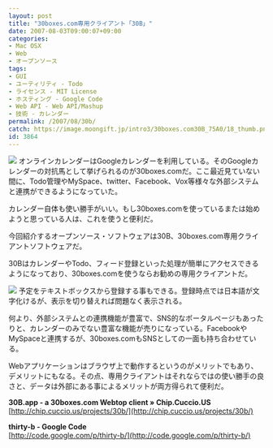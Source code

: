 ```yaml
---
layout: post
title: "30boxes.com専用クライアント「30B」"
date: 2007-08-03T09:00:07+09:00
categories:
- Mac OSX
- Web
- オープンソース
tags: 
- GUI
- ユーティリティ - Todo
- ライセンス - MIT License
- ホスティング - Google Code
- Web API - Web API/Mashup
- 技術 - カレンダー
permalink: /2007/08/30b/
catch: https://image.moongift.jp/intro3/30boxes.com30B_75A0/18_thumb.png
id: 3864
---
```

[![](https://image.moongift.jp/intro3/30boxes.com30B_75A0/21_thumb.png)](https://image.moongift.jp/intro3/30boxes.com30B_75A0/212.png) オンラインカレンダーはGoogleカレンダーを利用している。そのGoogleカレンダーの対抗馬として挙げられるのが30boxes.comだ。ここ最近見ていない間に、Todo管理やMySpace、twitter、Facebook、Vox等様々な外部システムと連携ができるようになっていた。   
  
カレンダー自体も使い勝手がいい。もし30boxes.comを使っているまたは始めようと思っている人は、これを使うと便利だ。   
  
今回紹介するオープンソース・ソフトウェアは30B、30boxes.com専用クライアントソフトウェアだ。   
  
<!--more-->  
  
30BはカレンダーやTodo、フィード登録といった処理が簡単にアクセスできるようになっており、30boxes.comを使うならお勧めの専用クライアントだ。   
  
[![](https://image.moongift.jp/intro3/30boxes.com30B_75A0/18_thumb.png)](https://image.moongift.jp/intro3/30boxes.com30B_75A0/182.png) 予定をテキストボックスから登録する事もできる。登録時点では日本語が文字化けるが、表示を切り替えれば問題なく表示される。   
  
何より、外部システムとの連携機能が豊富で、SNS的なポータルページもあったりと、カレンダーのみでない豊富な機能が売りになっている。FacebookやMySpaceと連携するが、30boxes.comもSNSとしての一面も持ち合わせている。   
  
Webアプリケーションはブラウザ上で動作するというのがメリットでもあり、デメリットにもなる。その点、専用クライアントはそれならではの使い勝手の良さと、データは外部にある事によるメリットが両方得られて便利だ。   
  
**30B.app - a 30boxes.com Webtop client » Chip.Cuccio.US**  
[http://chip.cuccio.us/projects/30b/](http://chip.cuccio.us/projects/30b/)  
  
**thirty-b - Google Code**  
[http://code.google.com/p/thirty-b/](http://code.google.com/p/thirty-b/)